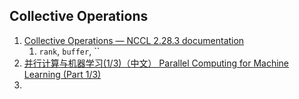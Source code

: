 ## Collective Operations
1. [Collective Operations — NCCL 2.28.3 documentation](https://docs.nvidia.com/deeplearning/nccl/user-guide/docs/usage/collectives.html)
	1. `rank`, `buffer`, ``
2. [并行计算与机器学习(1/3)（中文） Parallel Computing for Machine Learning (Part 1/3)](https://www.youtube.com/@ShusenWang)
3. 